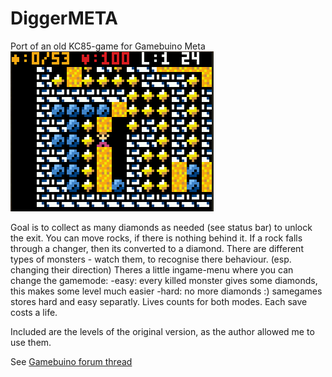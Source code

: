 # DiggerMETA
Port of an old KC85-game for Gamebuino Meta
<br/>
<img src="https://github.com/scmar/DiggerMETA/blob/master/Assets/DiggerMETA.png"/></br>

Goal is to collect as many diamonds as needed (see status bar) to unlock the exit.
You can move rocks, if there is nothing behind it. If a rock falls through a changer, then its converted to a diamond.
There are different types of monsters - watch them, to recognise there behaviour. (esp. changing their direction)
Theres a little ingame-menu where you can change the gamemode:
-easy: every killed monster gives some diamonds, this makes some level much easier
-hard: no more diamonds :)
samegames stores hard and easy separatly. Lives counts for both modes.
Each save costs a life.

Included are the levels of the original version, as the author allowed me to use them.

See <a href="https://gamebuino.com/creations/wip-diggermeta">Gamebuino forum thread</a>
